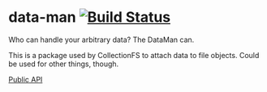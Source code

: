 data-man [![Build Status](https://travis-ci.org/CollectionFS/Meteor-data-man.svg?branch=master)](https://travis-ci.org/CollectionFS/Meteor-data-man)
=========================

Who can handle your arbitrary data? The DataMan can.

This is a package used by CollectionFS to attach data to file objects. Could be used for other things, though.

[Public API](api.md)
